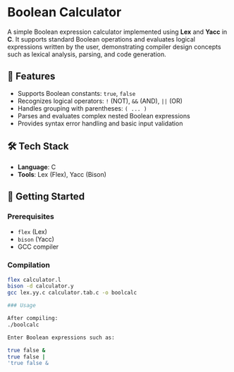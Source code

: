 # Boolean Calculator

A simple Boolean expression calculator implemented using **Lex** and **Yacc** in **C**. It supports standard Boolean operations and evaluates logical expressions written by the user, demonstrating compiler design concepts such as lexical analysis, parsing, and code generation.

## 📌 Features

- Supports Boolean constants: `true`, `false`
- Recognizes logical operators: `!` (NOT), `&&` (AND), `||` (OR)
- Handles grouping with parentheses: `( ... )`
- Parses and evaluates complex nested Boolean expressions
- Provides syntax error handling and basic input validation

## 🛠 Tech Stack

- **Language**: C  
- **Tools**: Lex (Flex), Yacc (Bison)

## 🚀 Getting Started

### Prerequisites

- `flex` (Lex)
- `bison` (Yacc)
- GCC compiler

### Compilation

```bash
flex calculator.l
bison -d calculator.y
gcc lex.yy.c calculator.tab.c -o boolcalc

### Usage

After compiling:
./boolcalc

Enter Boolean expressions such as:

true false &
true false |
'true false &
